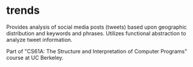 # trends
Provides analysis of social media posts (tweets) based upon geographic distribution and keywords and phrases.
Utilizes functional abstraction to analyze tweet information.

Part of "CS61A: The Structure and Interpretation of Computer Programs" course at UC Berkeley.
